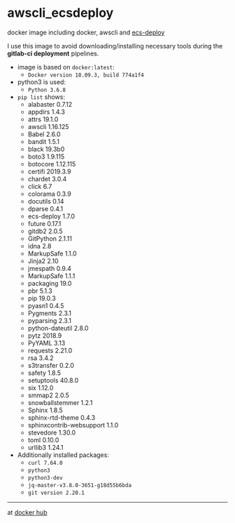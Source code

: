 # awscli_ecsdeploy
docker image including docker, awscli and [ecs-deploy](https://github.com/fabfuel/ecs-deploy/releases)

I use this image to avoid downloading/installing necessary tools during the **gitlab-ci deployment** pipelines.

* image is based on `docker:latest`:
  - `Docker version 18.09.3, build 774a1f4`
* python3 is used:
  - `Python 3.6.8`
* `pip list` shows:
  - alabaster       0.7.12
  - appdirs         1.4.3
  - attrs           19.1.0
  - awscli          1.16.125
  - Babel           2.6.0
  - bandit          1.5.1
  - black           19.3b0
  - boto3           1.9.115
  - botocore        1.12.115
  - certifi         2019.3.9
  - chardet         3.0.4
  - click           6.7
  - colorama        0.3.9
  - docutils        0.14
  - dparse          0.4.1
  - ecs-deploy      1.7.0
  - future          0.17.1
  - gitdb2          2.0.5
  - GitPython       2.1.11
  - idna            2.8
  - MarkupSafe      1.1.0
  - Jinja2          2.10
  - jmespath        0.9.4
  - MarkupSafe      1.1.1
  - packaging       19.0
  - pbr             5.1.3
  - pip             19.0.3
  - pyasn1          0.4.5
  - Pygments        2.3.1
  - pyparsing       2.3.1
  - python-dateutil 2.8.0
  - pytz            2018.9
  - PyYAML          3.13
  - requests        2.21.0
  - rsa             3.4.2
  - s3transfer      0.2.0
  - safety          1.8.5 
  - setuptools      40.8.0
  - six             1.12.0
  - smmap2          2.0.5
  - snowballstemmer 1.2.1
  - Sphinx          1.8.5
  - sphinx-rtd-theme         0.4.3
  - sphinxcontrib-websupport 1.1.0
  - stevedore       1.30.0
  - toml            0.10.0
  - urllib3         1.24.1
* Additionally installed packages:
  - `curl 7.64.0`
  - `python3`
  - `python3-dev`
  - `jq-master-v3.8.0-3651-g18d55b6bda`
  - `git version 2.20.1`
---

at [docker hub](https://hub.docker.com/r/normoes/awscli_ecsdeploy/)
